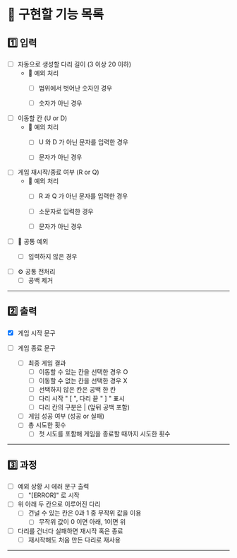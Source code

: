 🐰 구현할 기능 목록
=============

1️⃣ 입력
-------------
+ [ ] 자동으로 생성할 다리 길이 (3 이상 20 이하)
  + 🚫 예외 처리
    + [ ] 범위에서 벗어난 숫자인 경우
    + [ ] 숫자가 아닌 경우


+ [ ] 이동할 칸 (U or D)
  + 🚫 예외 처리
    + [ ] U 와 D 가 아닌 문자를 입력한 경우
    + [ ] 문자가 아닌 경우


+ [ ] 게임 재시작/종료 여부 (R or Q)
  + 🚫 예외 처리
    + [ ] R 과 Q 가 아닌 문자를 입력한 경우
    + [ ] 소문자로 입력한 경우
    + [ ] 문자가 아닌 경우


+ [ ] 🚫 공통 예외
  + [ ] 입력하지 않은 경우


+ [ ] ⚙️ 공통 전처리
  + [ ] 공백 제거
* * *

2️⃣ 출력
-------------
+ [x] 게임 시작 문구


+ [ ] 게임 종료 문구
  + [ ] 최종 게임 결과
    + [ ] 이동할 수 있는 칸을 선택한 경우 O
    + [ ] 이동할 수 없는 칸을 선택한 경우 X
    + [ ] 선택하지 않은 칸은 공백 한 칸
    + [ ] 다리 시작 " [ ", 다리 끝 " ] " 표시
    + [ ] 다리 칸의 구분은 | (앞뒤 공백 포함) 

  + [ ] 게임 성공 여부 (성공 or 실패)
  + [ ] 총 시도한 횟수 
    + [ ] 첫 시도를 포함해 게임을 종료할 때까지 시도한 횟수 
* * *

3️⃣ 과정
-------------
+ [ ] 예외 상황 시 에러 문구 출력
  + [ ] "[ERROR]" 로 시작 

+ [ ] 위 아래 두 칸으로 이루어진 다리
  + [ ] 건널 수 있는 칸은 0과 1 중 무작위 값을 이용 
    + [ ] 무작위 값이 0 이면 아래, 1이면 위 

+ [ ] 다리를 건너다 실패하면 재시작 혹은 종료 
  + [ ] 재시작해도 처음 만든 다리로 재사용 
* * *